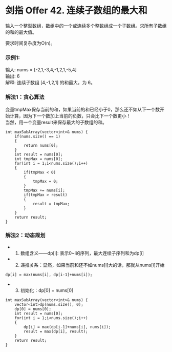 # 剑指 Offer 42. 连续子数组的最大和
输入一个整型数组，数组中的一个或连续多个整数组成一个子数组。求所有子数组的和的最大值。

要求时间复杂度为O(n)。  

### 示例1:
  
输入: nums = [-2,1,-3,4,-1,2,1,-5,4]  
输出: 6  
解释: 连续子数组 [4,-1,2,1] 的和最大，为 6。  

### 解法1：贪心算法
变量tmpMax保存当前的和，如果当前的和已经小于0，那么还不如从下一个数开始计算，因为下一个数加上当前的负数，只会比下一个数更小！  
当然，用一个变量result来保存最大的子数组的和。
```
int maxSubArray(vector<int>& nums) {
    if(nums.size() == 1)
    {
        return nums[0];
    }
    int result = nums[0];
    int tmpMax = nums[0];
    for(int i = 1;i<nums.size();i++)
    {
        if(tmpMax < 0)
        {
            tmpMax = 0;
        }
        tmpMax += nums[i];
        if(tmpMax > result)
        {
            result = tmpMax;
        }
    }
    return result;
}
```
### 解法2：动态规划
* 1. 数组含义——dp[i]: 表示0~i的序列，最大连续子序列和为dp[i]
* 2. 递推关系：显然，如果当前和还不如nums[i]大的话，那就从nums[i]开始
```
dp[i] = max(nums[i], dp[i-1]+nums[i]); 
```
* 3. 初始化：dp[0] = nums[0]
```
int maxSubArray(vector<int>& nums) {
    vector<int>dp(nums.size(), 0);
    dp[0] = nums[0];
    int result = nums[0];
    for(int i = 1;i<nums.size();i++)
    {
        dp[i] = max(dp[i-1]+nums[i], nums[i]);
        result = max(dp[i], result);
    }
    return result;
}
```